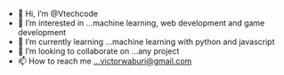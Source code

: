 - 👋 Hi, I’m @Vtechcode
- 👀 I’m interested in ...machine learning, web development and game development
- 🌱 I’m currently learning ...machine learning with python and javascript
- 💞️ I’m looking to collaborate on ...any project
- 📫 How to reach me ...victorwaburi@gmail.com

<!---
Vtechcode/Vtechcode is a ✨ special ✨ repository because its `README.md` (this file) appears on your GitHub profile.
You can click the Preview link to take a look at your changes.
--->
